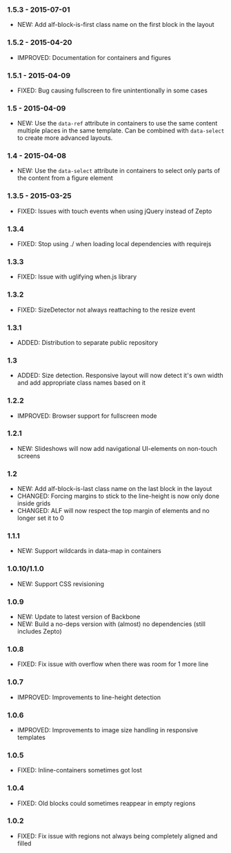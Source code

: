### 1.5.3 - 2015-07-01
 * NEW: Add alf-block-is-first class name on the first block in the layout

### 1.5.2 - 2015-04-20
  * IMPROVED: Documentation for containers and figures

### 1.5.1 - 2015-04-09
 * FIXED: Bug causing fullscreen to fire unintentionally in some cases

### 1.5 - 2015-04-09
 * NEW: Use the `data-ref` attribute in containers to use the same content multiple places in the same template. Can be combined with `data-select` to create more advanced layouts.

### 1.4 - 2015-04-08
 * NEW: Use the `data-select` attribute in containers to select only parts of the content from a figure element

### 1.3.5 - 2015-03-25
 * FIXED: Issues with touch events when using jQuery instead of Zepto

### 1.3.4
 * FIXED: Stop using ./ when loading local dependencies with requirejs

### 1.3.3
 * FIXED: Issue with uglifying when.js library

### 1.3.2
 * FIXED: SizeDetector not always reattaching to the resize event

### 1.3.1
 * ADDED: Distribution to separate public repository

### 1.3
 * ADDED: Size detection. Responsive layout will now detect it's own width and add appropriate class names based on it

### 1.2.2
 * IMPROVED: Browser support for fullscreen mode

### 1.2.1
 * NEW: Slideshows will now add navigational UI-elements on non-touch screens

### 1.2
 * NEW: Add alf-block-is-last class name on the last block in the layout
 * CHANGED: Forcing margins to stick to the line-height is now only done inside grids
 * CHANGED: ALF will now respect the top margin of elements and no longer set it to 0

### 1.1.1
 * NEW: Support wildcards in data-map in containers

### 1.0.10/1.1.0
 * NEW: Support CSS revisioning

### 1.0.9
 * NEW: Update to latest version of Backbone
 * NEW: Build a no-deps version with (almost) no dependencies (still includes Zepto)

### 1.0.8
 * FIXED: Fix issue with overflow when there was room for 1 more line

### 1.0.7
 * IMPROVED: Improvements to line-height detection

### 1.0.6
 * IMPROVED: Improvements to image size handling in responsive templates

### 1.0.5
 * FIXED: Inline-containers sometimes got lost

### 1.0.4
 * FIXED: Old blocks could sometimes reappear in empty regions

### 1.0.2
 * FIXED: Fix issue with regions not always being completely aligned and filled
